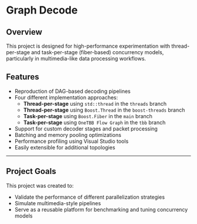 # Graph Decode

## Overview
This project is designed for high-performance experimentation with thread-per-stage and task-per-stage (fiber-based) concurrency models, particularly in multimedia-like data processing workflows.

## Features

- Reproduction of DAG-based decoding pipelines
- Four different implementation approaches:
  - **Thread-per-stage** using `std::thread` in the `threads` branch
  - **Thread-per-stage** using `Boost.Thread` in the `boost-threads` branch
  - **Task-per-stage** using `Boost.Fiber` in the `main` branch
  - **Task-per-stage** using `OneTBB Flow Graph` in the `tbb` branch
- Support for custom decoder stages and packet processing
- Batching and memory pooling optimizations
- Performance profiling using Visual Studio tools
- Easily extensible for additional topologies

---

## Project Goals

This project was created to:

- Validate the performance of different parallelization strategies
- Simulate multimedia-style pipelines
- Serve as a reusable platform for benchmarking and tuning concurrency models
